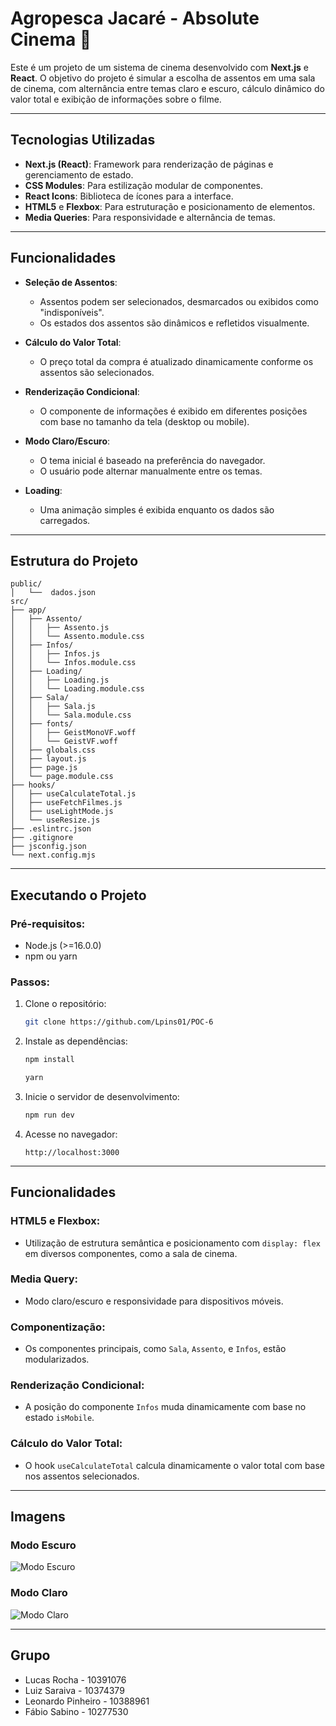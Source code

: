 # Agropesca Jacaré - Absolute Cinema 🎥

Este é um projeto de um sistema de cinema desenvolvido com **Next.js** e **React**. O objetivo do projeto é simular a escolha de assentos em uma sala de cinema, com alternância entre temas claro e escuro, cálculo dinâmico do valor total e exibição de informações sobre o filme.

---

## Tecnologias Utilizadas

- **Next.js (React)**: Framework para renderização de páginas e gerenciamento de estado.
- **CSS Modules**: Para estilização modular de componentes.
- **React Icons**: Biblioteca de ícones para a interface.
- **HTML5** e **Flexbox**: Para estruturação e posicionamento de elementos.
- **Media Queries**: Para responsividade e alternância de temas.

---

## Funcionalidades

- **Seleção de Assentos**:
  - Assentos podem ser selecionados, desmarcados ou exibidos como "indisponíveis".
  - Os estados dos assentos são dinâmicos e refletidos visualmente.

- **Cálculo do Valor Total**:
  - O preço total da compra é atualizado dinamicamente conforme os assentos são selecionados.

- **Renderização Condicional**:
  - O componente de informações é exibido em diferentes posições com base no tamanho da tela (desktop ou mobile).

- **Modo Claro/Escuro**:
  - O tema inicial é baseado na preferência do navegador.
  - O usuário pode alternar manualmente entre os temas.

- **Loading**:
  - Uma animação simples é exibida enquanto os dados são carregados.

---

## Estrutura do Projeto

```
public/
│   └──  dados.json
src/
├── app/
│   ├── Assento/
│   │   ├── Assento.js
│   │   └── Assento.module.css
│   ├── Infos/
│   │   ├── Infos.js
│   │   └── Infos.module.css
│   ├── Loading/
│   │   ├── Loading.js
│   │   └── Loading.module.css
│   ├── Sala/
│   │   ├── Sala.js
│   │   └── Sala.module.css
│   ├── fonts/
│   │   ├── GeistMonoVF.woff
│   │   └── GeistVF.woff
│   ├── globals.css
│   ├── layout.js
│   ├── page.js
│   └── page.module.css
├── hooks/
│   ├── useCalculateTotal.js
│   ├── useFetchFilmes.js
│   ├── useLightMode.js
│   └── useResize.js
├── .eslintrc.json
├── .gitignore
├── jsconfig.json
└── next.config.mjs
```

---

## Executando o Projeto

### Pré-requisitos:
- Node.js (>=16.0.0)
- npm ou yarn

### Passos:

1. Clone o repositório:
   ```bash
   git clone https://github.com/Lpins01/POC-6
   ```

2. Instale as dependências:
   ```bash
   npm install
   ```

    ```bash
   yarn
   ```

3. Inicie o servidor de desenvolvimento:
   ```bash
   npm run dev
   ```

4. Acesse no navegador:
   ```
   http://localhost:3000
   ```

---

## Funcionalidades

### **HTML5 e Flexbox**:
- Utilização de estrutura semântica e posicionamento com `display: flex` em diversos componentes, como a sala de cinema.

### **Media Query**:
- Modo claro/escuro e responsividade para dispositivos móveis.

### **Componentização**:
- Os componentes principais, como `Sala`, `Assento`, e `Infos`, estão modularizados.

### **Renderização Condicional**:
- A posição do componente `Infos` muda dinamicamente com base no estado `isMobile`.

### **Cálculo do Valor Total**:
- O hook `useCalculateTotal` calcula dinamicamente o valor total com base nos assentos selecionados.

---

## Imagens

### Modo Escuro
![Modo Escuro](https://github.com/user-attachments/assets/3463678b-ef3c-4176-947b-ee645c6fe527)

### Modo Claro
![Modo Claro](https://github.com/user-attachments/assets/d4c2ed92-d08e-4490-b553-b3576801b413)

---

## Grupo

- Lucas Rocha - 10391076
- Luiz Saraiva - 10374379
- Leonardo Pinheiro - 10388961
- Fábio Sabino - 10277530
